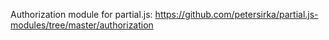 Authorization module for partial.js:
https://github.com/petersirka/partial.js-modules/tree/master/authorization